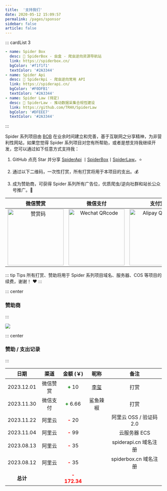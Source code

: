 ```yaml
---
title:  '支持我们'
date: 2020-05-12 15:09:57
permalink: /pages/sponsor
sidebar: false
article: false
---
```


::: cardList 3
```yaml
- name: Spider Box
  desc: 🚀 SpiderBox - 虫盒 - 爬虫逆向资源导航站
  link: https://spiderbox.cn/
  bgColor: '#f1f1f1'
  textColor: '#2A3344'
- name: Spider Api
  desc: 🚀 SpiderApi - 爬虫逆向常用 API
  link: https://spiderapi.cn/
  bgColor: '#F0DFB1'
  textColor: '#2A3344'
- name: Spider Law (待定)
  desc: 🚀 SpiderLaw - 推动数据采集合规性建设
  link: https://github.com/TRHX/SpiderLaw
  bgColor: '#DFEEE7'
  textColor: '#2A3344'
```
:::

<!-- ![](/img/sponsor.png) -->

Spider 系列项目由 [BOB](https://www.itbob.cn/) 在业余时间建立和完善，基于互联网之分享精神，为非营利性网站，如果您觉得 Spider 系列项目对您有所帮助，或者是想支持我继续开发，您可以通过如下任意方式支持我：

1. GitHub 点亮 Star 并分享 [SpiderApi](https://github.com/TRHX/SpiderApi) 丨[SpiderBox](https://github.com/TRHX/SpiderBox)丨[SpiderLaw](https://github.com/TRHX/SpiderLaw)。:star:

2. 通过以下二维码，一次性打赏，所有打赏将用于本项目的支出。:moneybag:

3. 成为赞助商，可获得 Spider 系列所有广告位，优质爬虫/逆向社群和站长公众号推广。:tada:

| 微信赞赏 | 微信支付 | 支付宝 |
| :---: | :---: | :---: |
| <img :src="$withBase('/img/qrcode/wxzs.png')" alt="赞赏码" width=180> | <img :src="$withBase('/img/qrcode/wx.png')" alt="Wechat QRcode" width=180>| <img :src="$withBase('/img/qrcode/zfb.png')" alt="Alipay QRcode" width=180> |

::: tip Tips
所有打赏、赞助将用于 Spider 系列项目域名、服务器、COS 等项目的续费，谢谢！ :heart:
:::

::: center
### 赞助商
:::

<a href="http://apifox.cn/" target="_blank"><img src="/img/Apifox-860x320.png" class="no-zoom" style="border-radius: 2px;"></a>

::: center
### 赞助 / 支出记录
:::

|     日期     | 渠道 |              金额 (￥)               | 昵称 |        备注         |
|:----------:| :---: |:---------------------------------:| :---: |:-----------------:|
| 2023.12.01 |  微信赞赏  |      **<font color='green'>+</font>** 10           | [李玺](https://blog.csdn.net/weixin_43582101) |    打赏     |
| 2023.11.30 |  微信支付  |      **<font color='green'>+</font>** 6.66           | 鲨鱼辣椒 |    打赏     |
| 2023.11.22 |  阿里云  |        **<font color='red'>-</font>** 20                |  |    阿里云 OSS / 验证码 2.0     |
| 2023.11.04 |  阿里云  |        **<font color='red'>-</font>** 99                |  |     云服务器 ECS      |
| 2023.08.13 |  阿里云  |        **<font color='red'>-</font>** 35                |  | spiderapi.cn 域名注册 |
| 2023.08.12 |  阿里云  |         **<font color='red'>-</font>** 35                |  | spiderbox.cn 域名注册 |
|   **总计**   |     | **<font color='red'>- 172.34</font>** |      |                   |
